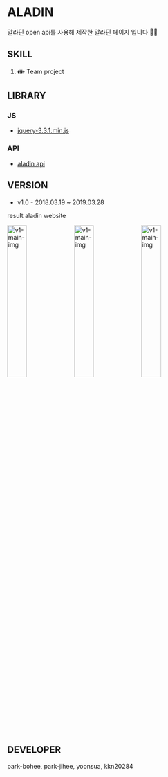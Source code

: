 # ALADIN

알라딘 open api를 사용해 제작한 알라딘 페이지 입니다 :man_with_turban:

## SKILL

1. :family: Team project

## LIBRARY

### JS

* [jquery-3.3.1.min.js](https://code.jquery.com/jquery-3.3.1.min.js)

### API

* [aladin api](http://blog.aladin.co.kr/openapi/)

## VERSION

* v1.0 - 2018.03.19 ~ 2019.03.28

result aladin website

<img src="https://github.com/park-bohee/aladin/blob/master/img/readme/aladin-1.png" width="30%" alt="v1-main-img"/>

<img src="https://github.com/park-bohee/aladin/blob/master/img/readme/aladin-2.png" width="30%" alt="v1-main-img"/>

<img src="https://github.com/park-bohee/aladin/blob/master/img/readme/aladin-3.png" width="30%" alt="v1-main-img"/>

## DEVELOPER

park-bohee, park-jihee, yoonsua, kkn20284